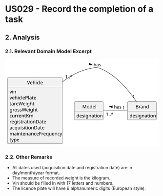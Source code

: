 # US029 - Record the completion of a task

## 2. Analysis

### 2.1. Relevant Domain Model Excerpt 

![Domain Model](svg/us006-domain-model.svg)

### 2.2. Other Remarks

- All dates used (acquisition date and registration date) are in day/month/year format.
- The measure of recorded weight is the kilogram.
- Vin should be filled in with 17 letters and numbers.
- The licence plate will have 6 alphanumeric digits (European style).
